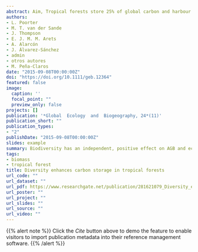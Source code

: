 ```yaml
---
abstract: Aim, Tropical forests store 25% of global carbon and harbour 96% of the world's tree species, but it is not clear whether this high biodiversity matters for carbon storage. Few studies have teased apart the relative importance of forest attributes and environmental drivers for ecosystem functioning, and no such study exists for the tropics. Location, Neotropics. Methods, We relate aboveground biomass (AGB) to forest attributes (diversity and structure) and environmental drivers (annual rainfall and soil fertility) using data from 144,000 trees, 2050 forest plots and 59 forest sites. The sites span the complete latitudinal and climatic gradients in the lowland Neotropics, with rainfall ranging from 750 to 4350 mm year−1. Relationships were analysed within forest sites at scales of 0.1 and 1 ha and across forest sites along large‐scale environmental gradients. We used a structural equation model to test the hypothesis that species richness, forest structural attributes and environmental drivers have independent, positive effects on AGB. Results, Across sites, AGB was most strongly driven by rainfall, followed by average tree stem diameter and rarefied species richness, which all had positive effects on AGB. Our indicator of soil fertility (cation exchange capacity) had a negligible effect on AGB, perhaps because we used a global soil database. Taxonomic forest attributes (i.e. species richness, rarefied richness and Shannon diversity) had the strongest relationships with AGB at small spatial scales, where an additional species can still make a difference in terms of niche complementarity, while structural forest attributes (i.e. tree density and tree size) had strong relationships with AGB at all spatial scales. Main conclusions, Biodiversity has an independent, positive effect on AGB and ecosystem functioning, not only in relatively simple temperate systems but also in structurally complex hyperdiverse tropical forests. Biodiversity conservation should therefore be a key component of the UN Reducing Emissions from Deforestation and Degradation strategy.
authors:
- L. Poorter
- M. T. van der Sande
- J. Thompson
- E. J. M. M. Arets
- A. Alarcón
- J. Álvarez‐Sánchez
- admin
- otros autores
- M. Peña‐Claros
date: "2015-09-08T00:00:00Z"
doi: "https://doi.org/10.1111/geb.12364"
featured: false
image:
  caption: ''
  focal_point: ""
  preview_only: false
projects: []
publication: '*Global  Ecology  and  Biogeography, 24*(11)'
publication_short: ""
publication_types:
- "2"
publishDate: "2015-09-08T00:00:00Z"
slides: example
summary: Biodiversity has an independent, positive effect on AGB and ecosystem functioning, not only in relatively simple temperate systems but also in structurally complex hyperdiverse tropical forests. Biodiversity conservation should therefore be a key component of the UN Reducing Emissions from Deforestation and Degradation strategy.
tags:
- biomass
- tropical forest
title: Diversity enhances carbon storage in tropical forests
url_code: ""
url_dataset: ""
url_pdf: https://www.researchgate.net/publication/281621079_Diversity_enhances_carbon_storage_in_tropical_forests
url_poster: ""
url_project: ""
url_slides: ""
url_source: ""
url_video: ""
---
```


{{% alert note %}}
Click the *Cite* button above to demo the feature to enable visitors to import publication metadata into their reference management software.
{{% /alert %}}

